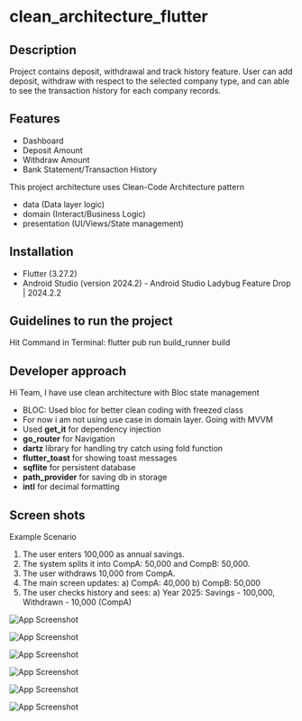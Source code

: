 # clean_architecture_flutter

## Description

Project contains deposit, withdrawal and track history feature.
User can add deposit, withdraw with respect to the selected company type, and can able to see the
transaction history for each company records.

## Features

- Dashboard
- Deposit Amount
- Withdraw Amount
- Bank Statement/Transaction History

This project architecture uses Clean-Code Architecture pattern

- data (Data layer logic)
- domain (Interact/Business Logic)
- presentation (UI/Views/State management)

## Installation

- Flutter (3.27.2)
- Android Studio (version 2024.2) - Android Studio Ladybug Feature Drop | 2024.2.2

## Guidelines to run the project

Hit Command in Terminal: flutter pub run build_runner build

## Developer approach

Hi Team, I have use clean architecture with Bloc state management

- BLOC: Used bloc for better clean coding with freezed class
- For now i am not using use case in domain layer. Going with MVVM
- Used **get_it** for dependency injection
- **go_router** for Navigation
- **dartz** library for handling try catch using fold function
- **flutter_toast** for showing toast messages
- **sqflite** for persistent database
- **path_provider** for saving db in storage
- **intl** for decimal formatting

## Screen shots

Example Scenario

1) The user enters 100,000 as annual savings.
2) The system splits it into CompA: 50,000 and CompB: 50,000.
3) The user withdraws 10,000 from CompA.
4) The main screen updates:
   a) CompA: 40,000
   b) CompB: 50,000
5) The user checks history and sees:
   a) Year 2025: Savings - 100,000, Withdrawn - 10,000 (CompA)

![App Screenshot](assets/images/1_initial_dashboard.png)

![App Screenshot](assets/images/2_deposit_amount.png)

![App Screenshot](assets/images/3_deposit_statement.png)

![App Screenshot](assets/images/4_deposit_verify_dashboard.png)

![App Screenshot](assets/images/5_withdraw_amount.png)

![App Screenshot](assets/images/6_statement.png)




